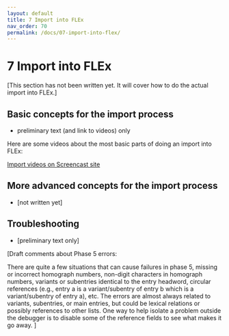 ```yaml
---
layout: default
title: 7 Import into FLEx
nav_order: 70
permalink: /docs/07-import-into-flex/
---
```

# 7 Import into FLEx
[This section has not been written yet.  It will cover how to do the actual import into FLEx.]
## Basic concepts for the import process
- preliminary text (and link to videos) only

Here are some videos about the most basic parts of doing an import into FLEx:

[Import videos on Screencast site](https://www.screencast.com/t/dmYmbgc8i)


## More advanced concepts for the import process
- [not written yet]

## Troubleshooting
- [preliminary text only]

[Draft comments about Phase 5 errors:

There are quite a few situations that can cause failures in phase 5, missing or incorrect homograph numbers, non-digit characters in homograph numbers, variants or subentries identical to the entry headword, circular references (e.g., entry a is a variant/subentry of entry b which is a variant/subentry of entry a), etc. The errors are almost always related to variants, subentries, or main entries, but could be lexical relations or possibly references to other lists. One way to help isolate a problem outside the debugger is to disable some of the reference fields to see what makes it go away. ]

